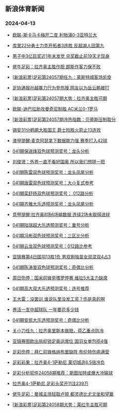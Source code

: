 ## 新浪体育新闻 
### 2024-04-13

+ [欧联-斯卡马卡梅开二度 利物浦0-3亚特兰大](https://sports.sina.com.cn/g/pl/2024-04-12/doc-inarpmza8329891.shtml)

+ [库里22分勇士力克开拓者3连胜 反超湖人回第九](https://sports.sina.com.cn/basketball/nba/2024-04-12/doc-inarpwqw8143132.shtml)

+ [男子中3亿巨奖近1年未发觉 兑奖截止前19天才现身](https://sports.sina.com.cn/l/2024-04-12/doc-inarpmza8319006.shtml)

+ [佬牛足彩：拉齐奥主胜作胆 朗斯作客力保不败](https://sports.sina.com.cn/l/2024-04-12/doc-inarqiew6989924.shtml)

+ [[新浪彩票]足彩第24057期任九：莱斯特城客场凯旋](https://sports.sina.com.cn/l/2024-04-12/doc-inarpmzh7380910.shtml)

+ [足协通报孙越暴力行为登热搜 网友以为岳云鹏被打](https://sports.sina.com.cn/china/2024-04-12/doc-inarpsie7289245.shtml)

+ [[新浪彩票]足彩第24057期大势：拉齐奥主胜可期](https://sports.sina.com.cn/l/2024-04-12/doc-inarpmzf0603986.shtml)

+ [欧联-迪巴拉助攻曼奇尼制胜 AC米兰0-1罗马](https://sports.sina.com.cn/g/seriea/2024-04-12/doc-inarpsie7260356.shtml)

+ [[新浪彩票]足彩第24057期冷热指数：贝蒂斯压制取分](https://sports.sina.com.cn/l/2024-04-12/doc-inarpmzh7381863.shtml)

+ [锡安31分鹈鹕大胜国王 爵士险胜火箭止13连败](https://sports.sina.com.cn/basketball/nba/2024-04-12/doc-inarpwqz0430997.shtml)

+ [澳甲提醒:麦克阿瑟拿下数据能力强 赛季打入42球](https://sports.sina.com.cn/l/2024-04-12/doc-inarpwra7189971.shtml)

+ [041期保进烽双色球预测奖号：龙头分析](https://sports.sina.com.cn/l/2024-04-12/doc-inarqiew7018446.shtml)

+ [刘俊贤：外界一直不看好国奥 所以我们想拼一把](https://sports.sina.com.cn/china/2024-04-12/doc-inarpwra7177293.shtml)

+ [041期陈雷双色球预测奖号：龙头凤尾分析](https://sports.sina.com.cn/l/2024-04-12/doc-inarqiew7019650.shtml)

+ [041期唐雷双色球预测奖号：大小复式参考](https://sports.sina.com.cn/l/2024-04-12/doc-inarqies7953594.shtml)

+ [041期栾舒扬双色球预测奖号： 012路分析](https://sports.sina.com.cn/l/2024-04-12/doc-inarqiev0243533.shtml)

+ [041期齐雅大乐透预测奖号：龙头凤尾分析](https://sports.sina.com.cn/l/2024-04-12/doc-inarqiew7022231.shtml)

+ [意甲提醒:拉齐奥8场6场输数据 连续2场未取得进球](https://sports.sina.com.cn/l/2024-04-12/doc-inarpwqv9133312.shtml)

+ [041期陆瑞超大乐透预测奖号：重号分析](https://sports.sina.com.cn/l/2024-04-12/doc-inarqies7957710.shtml)

+ [041期冯彬双色球预测奖号：三区比分析](https://sports.sina.com.cn/l/2024-04-12/doc-inarqiew7018901.shtml)

+ [041期云龙双色球预测奖号：012路比参考](https://sports.sina.com.cn/l/2024-04-12/doc-inarqies7953386.shtml)

+ [亚锦赛第4日国羽13胜1负 男双剩独苗女双混双4占3](https://sports.sina.com.cn/others/badmin/2024-04-12/doc-inarqtum8775658.shtml)

+ [041期陈涛普双色球预测奖号：奇偶比分析](https://sports.sina.com.cn/l/2024-04-12/doc-inarqiew7018755.shtml)

+ [周日伤停：国米前锋劳塔罗停赛 维拉5大主力缺席](https://sports.sina.com.cn/l/2024-04-12/doc-inarqiew7004347.shtml)

+ [041期高大双大乐透预测奖号：连号推荐](https://sports.sina.com.cn/l/2024-04-12/doc-inarqiev0246509.shtml)

+ [王大雷：没罢训 谁说队里没发工资？伤是真的啊](https://sports.sina.com.cn/china/2024-04-12/doc-inarpsic0514240.shtml)

+ [养活一支中超球队 一年要花多少钱](https://sports.sina.com.cn/china/2024-04-12/doc-inarpwqw8120147.shtml)

+ [041期安民大乐透预测奖号：奇偶比分析](https://sports.sina.com.cn/l/2024-04-12/doc-inarqiew7022066.shtml)

+ [关小刀任九：拉齐奥里斯本做胆，荷乙重点防冷](https://sports.sina.com.cn/l/2024-04-12/doc-inarqpnt0127971.shtml)

+ [亚锦赛图欧出局却锁定奥运席位 国羽女单包揽4强](https://sports.sina.com.cn/others/badmin/2024-04-12/doc-inarqpnu6916663.shtml)

+ [足彩伤停：拜仁前锋格纳布里缺阵 布伦特伤病满营](https://sports.sina.com.cn/l/2024-04-12/doc-inarqawu8050345.shtml)

+ [足彩彩果：拉齐奥4-1萨勒尼 莱切城造6.5倍冷负](https://sports.sina.com.cn/l/2024-04-13/doc-inarrvhe6263124.shtml)

+ [足彩分析软件24058期推荐：斯图加特或爆大冷输球](https://sports.sina.com.cn/l/2024-04-13/doc-inarrvha9488076.shtml)

+ [拉齐奥4-1萨勒尼 足彩头奖开11注239万](https://sports.sina.com.cn/l/2024-04-13/doc-inarrvhe6263124.shtml)

+ [佬牛足彩：曼城主场轻取卢顿 都灵德比尤文坐和望赢](https://sports.sina.com.cn/l/2024-04-13/doc-inarrzpy9374296.shtml)

+ [[新浪彩票]足彩第24058期大势：莱红牛主胜可期](https://sports.sina.com.cn/l/2024-04-13/doc-inarrzpv8068271.shtml)

